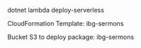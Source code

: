 dotnet lambda deploy-serverless

CloudFormation Template: ibg-sermons

Bucket S3 to deploy package: ibg-sermons
